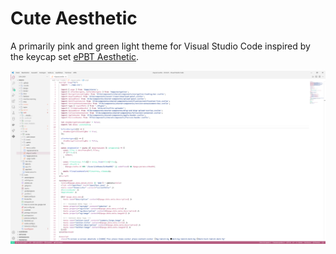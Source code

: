 # Cute Aesthetic

A primarily pink and green light theme for Visual Studio Code inspired by the keycap set [ePBT Aesthetic](https://geekhack.org/index.php?topic=111589).

![Visual Studio Code Screenshot](/screenshots/vscode.png)
